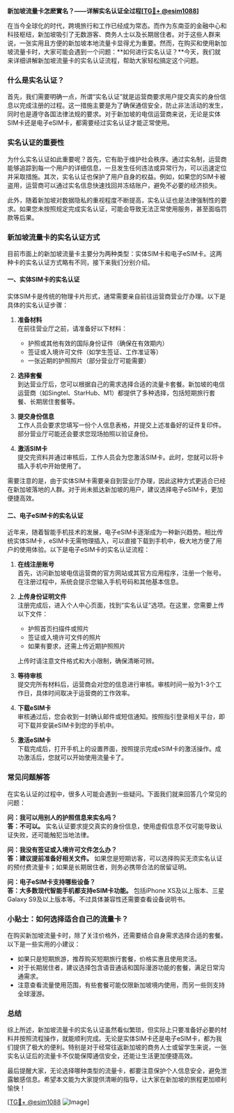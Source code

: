 **新加坡流量卡怎麽實名？——详解实名认证全过程[[TG💪+ @esim1088](https://t.me/s/esim1088)]**

在当今全球化的时代，跨境旅行和工作已经成为常态。而作为东南亚的金融中心和科技枢纽，新加坡吸引了无数游客、商务人士以及长期居住者。对于这些人群来说，一张实用且方便的新加坡本地流量卡显得尤为重要。然而，在购买和使用新加坡流量卡时，大家可能会遇到一个问题：**如何进行实名认证？**今天，我们就来详细讲解新加坡流量卡的实名认证流程，帮助大家轻松搞定这个问题。

### 什么是实名认证？

首先，我们需要明确一点，所谓“实名认证”就是运营商要求用户提交真实的身份信息以完成注册的过程。这一措施主要是为了确保通信安全，防止非法活动的发生，同时也是遵守各国法律法规的要求。对于新加坡的电信运营商来说，无论是实体SIM卡还是电子eSIM卡，都需要经过实名认证才能正常使用。

### 实名认证的重要性

为什么实名认证如此重要呢？首先，它有助于维护社会秩序。通过实名制，运营商能够追踪到每一个用户的详细信息，一旦发生任何违法或异常行为，可以迅速定位并采取措施。其次，实名认证也保护了用户自身的权益。例如，如果您的SIM卡被盗用，运营商可以通过实名信息快速找回并冻结账户，避免不必要的经济损失。

此外，随着新加坡对数据隐私的重视程度不断提高，实名认证也是法律强制性的要求。如果您未按照规定完成实名认证，可能会导致无法正常使用服务，甚至面临罚款等后果。

### 新加坡流量卡的实名认证方式

目前市面上的新加坡流量卡主要分为两种类型：实体SIM卡和电子eSIM卡。这两种卡的实名认证方式略有不同，接下来我们分别介绍。

#### 一、实体SIM卡的实名认证

实体SIM卡是传统的物理卡片形式，通常需要亲自前往运营商营业厅办理。以下是具体的实名认证步骤：

1. **准备材料**  
   在前往营业厅之前，请准备好以下材料：
   - 护照或其他有效的国际身份证件（确保在有效期内）
   - 签证或入境许可文件（如学生签证、工作准证等）
   - 一张近期的护照照片（部分营业厅可能需要）

2. **选择套餐**  
   到达营业厅后，您可以根据自己的需求选择合适的流量卡套餐。新加坡的电信运营商（如Singtel、StarHub、M1）都提供了多种选择，包括短期旅行套餐、长期居住套餐等。

3. **提交身份信息**  
   工作人员会要求您填写一份个人信息表格，并提交上述准备好的证件复印件。部分营业厅可能还会要求您现场拍照以验证身份。

4. **激活SIM卡**  
   提交完资料并通过审核后，工作人员会为您激活SIM卡。此时，您就可以将卡插入手机中开始使用了。

需要注意的是，由于实体SIM卡需要亲自到营业厅办理，因此这种方式更适合已经在新加坡落地的人群。对于尚未抵达新加坡的用户，建议选择电子eSIM卡，更加便捷高效。

#### 二、电子eSIM卡的实名认证

近年来，随着智能手机技术的发展，电子eSIM卡逐渐成为一种新兴趋势。相比传统实体SIM卡，eSIM卡无需物理插入，可以直接下载到手机中，极大地方便了用户的使用体验。以下是电子eSIM卡的实名认证流程：

1. **在线注册账号**  
   首先，访问新加坡电信运营商的官方网站或其官方应用程序，注册一个账号。在注册过程中，系统会提示您输入手机号码和其他基本信息。

2. **上传身份证明文件**  
   注册完成后，进入个人中心页面，找到“实名认证”选项。在这里，您需要上传以下文件：
   - 护照首页扫描件或照片
   - 签证或入境许可文件的照片
   - 如果有要求，还需上传近期护照照片

   上传时请注意文件格式和大小限制，确保清晰可辨。

3. **等待审核**  
   提交完所有材料后，运营商会对您的信息进行审核。审核时间一般为1-3个工作日，具体时间取决于运营商的工作效率。

4. **下载eSIM卡**  
   审核通过后，您会收到一封确认邮件或短信通知。按照指引登录相关平台，即可下载并安装eSIM卡到您的手机中。

5. **激活eSIM卡**  
   下载完成后，打开手机上的设置界面，按照提示完成eSIM卡的激活操作。成功激活后，您就可以开始使用流量卡了。

### 常见问题解答

在实名认证的过程中，很多人可能会遇到一些疑问。下面我们就来回答几个常见的问题：

**问：我可以用别人的护照信息来实名吗？**  
**答：不可以。** 实名认证要求提交真实的身份信息，使用虚假信息不仅可能导致认证失败，还可能触犯当地法律。

**问：我没有签证或入境许可文件怎么办？**  
**答：建议提前准备好相关文件。** 如果您是短期访客，可以选择购买无须实名认证的预付费流量卡；如果是长期居住者，则务必携带合法的居留证明。

**问：电子eSIM卡支持哪些设备？**  
**答：大多数现代智能手机都支持eSIM卡功能。** 包括iPhone XS及以上版本、三星Galaxy S9及以上版本等。不过具体兼容性还需要查看设备说明书。

### 小贴士：如何选择适合自己的流量卡？

在购买新加坡流量卡时，除了关注价格外，还需要结合自身需求选择合适的套餐。以下是一些实用的小建议：

- 如果只是短期旅游，推荐购买短期旅行套餐，价格实惠且使用灵活。
- 对于长期居住者，建议选择包含语音通话和国际漫游功能的套餐，满足日常沟通需求。
- 注意查看流量使用范围，有些套餐可能仅限新加坡境内使用，而另一些则支持全球漫游。

### 总结

综上所述，新加坡流量卡的实名认证虽然看似繁琐，但实际上只要准备好必要的材料并按照流程操作，就能顺利完成。无论是实体SIM卡还是电子eSIM卡，都为我们提供了极大的便利。特别是对于经常往返新加坡的商务人士或留学生来说，一张实名认证后的流量卡不仅能保障通信安全，还能让生活更加便捷高效。

最后提醒大家，无论选择哪种类型的流量卡，都要注意保护个人信息安全，避免泄露敏感信息。希望本文能为大家提供清晰的指导，让大家在新加坡的旅程更加顺利愉快！

[[TG💪+ @esim1088](https://t.me/s/esim1088) ![Image](https://i.postimg.cc/4NQfJmqS/Snipaste-2025-05-13-00-14-12.png)]